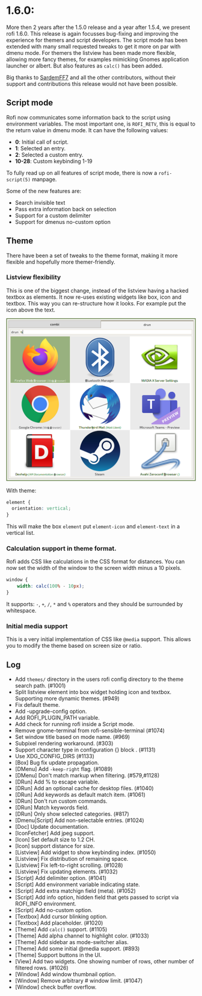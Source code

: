 # 1.6.0: 

More then 2 years after the 1.5.0 release and a year after 1.5.4, we present rofi 1.6.0. This release
is again focusses bug-fixing and improving the experience for themers and
script developers. The script mode has been extended with many small requested tweaks to get it more
on par with dmenu mode. For themers the listview has been made more flexible, allowing more fancy themes, 
for examples mimicking Gnomes application launcher or albert. But also features as `calc()` has been
added.


Big thanks to [SardemFF7](https://www.sardemff7.net/) and all the other
contributors, without their support and contributions this release would not
have been possible.


## Script mode

Rofi now communicates some information back to the script using environment variables.
The most important one, is `ROFI_RETV`, this is equal to the return value in dmenu mode. 
It can have the following values:

 * **0**: Initial call of script.
 * **1**: Selected an entry.
 * **2**: Selected a custom entry.
 * **10-28**: Custom keybinding 1-19


To fully read up on all features of script mode, there is now a `rofi-script(5)` manpage.

Some of the new features are:

 * Search invisible text
 * Pass extra information back on selection
 * Support for a custom delimiter
 * Support for dmenus no-custom option


## Theme

There have been a set of tweaks to the theme format, making it more flexible and hopefully more themer-friendly.


### Listview flexibility

This is one of the biggest change, instead of the listview having a hacked
textbox as elements. It now re-uses existing widgets like box, icon and
textbox.  This way you can re-structure how it looks. For example put the icon
above the text.


![Icons](./icons.png)

With theme:

```css
element {
  orientation: vertical;
}
```

This will make the box `element` put `element-icon` and `element-text` in a vertical list.


### Calculation support in theme format.

Rofi adds CSS like calculations in the CSS format for distances. 
You can now set the width of the window to the screen width minus a 10 pixels.

```css
window {
    width: calc(100% - 10px);
}
```

It supports: `-`, `+`, `/`, `*` and `%` operators and they should be surrounded by whitespace.


### Initial media support

This is a very initial implementation of CSS like `@media` support. This allows you to modify the theme
based on screen size or ratio.


##  Log

* Add `themes/` directory in the users rofi config directory to the theme search path. (#1001)
* Split listview element into box widget holding icon and textbox. Supporting more dynamic themes. (#949)
* Fix default theme.
* Add -upgrade-config option.
* Add ROFI_PLUGIN_PATH variable.
* Add check for running rofi inside a Script mode.
* Remove gnome-terminal from rofi-sensible-terminal (#1074)
* Set window title based on mode name. (#969)
* Subpixel rendering workaround. (#303)
* Support character type in configuration {} block . (#1131)
* Use XDG_CONFIG_DIRS (#1133)
* [Box] Bug fix update propagation.
* [DMenu] Add `-keep-right` flag. (#1089)
* [DMenu] Don't match markup when filtering. (#579,#1128)
* [DRun] Add % to escape variable.
* [DRun] Add an optional cache for desktop files. (#1040)
* [DRun] Add keywords as default match item. (#1061)
* [DRun] Don't run custom commands.
* [DRun] Match keywords field.
* [DRun] Only show selected categories. (#817)
* [Dmenu|Script] Add non-selectable entries. (#1024)
* [Doc] Update documentation.
* [IconFetcher] Add jpeg support.
* [Icon] Set default size to 1.2 CH.
* [Icon] support distance for size.
* [Listview] Add widget to show keybinding index. (#1050)
* [Listview] Fix distribution of remaining space.
* [Listview] Fix left-to-right scrolling. (#1028)
* [Listview] Fix updating elements. (#1032)
* [Script] Add delimiter option. (#1041)
* [Script] Add environment variable indicating state.
* [Script] Add extra matchign field (meta). (#1052)
* [Script] Add info option, hidden field that gets passed to script via ROFI_INFO environment.
* [Script] Add no-custom option.
* [Textbox] Add cursor blinking option.
* [Textbox] Add placeholder. (#1020)
* [Theme] Add `calc()` support. (#1105)
* [Theme] Add alpha channel to highlight color. (#1033)
* [Theme] Add sidebar as mode-switcher alias.
* [Theme] Add some initial @media support. (#893)
* [Theme] Support buttons in the UI.
* [View] Add two widgets. One showing number of rows, other number of filtered rows. (#1026)
* [Window] Add window thumbnail option.
* [Window] Remove arbitrary # window limit. (#1047)
* [Window] check buffer overflow.

